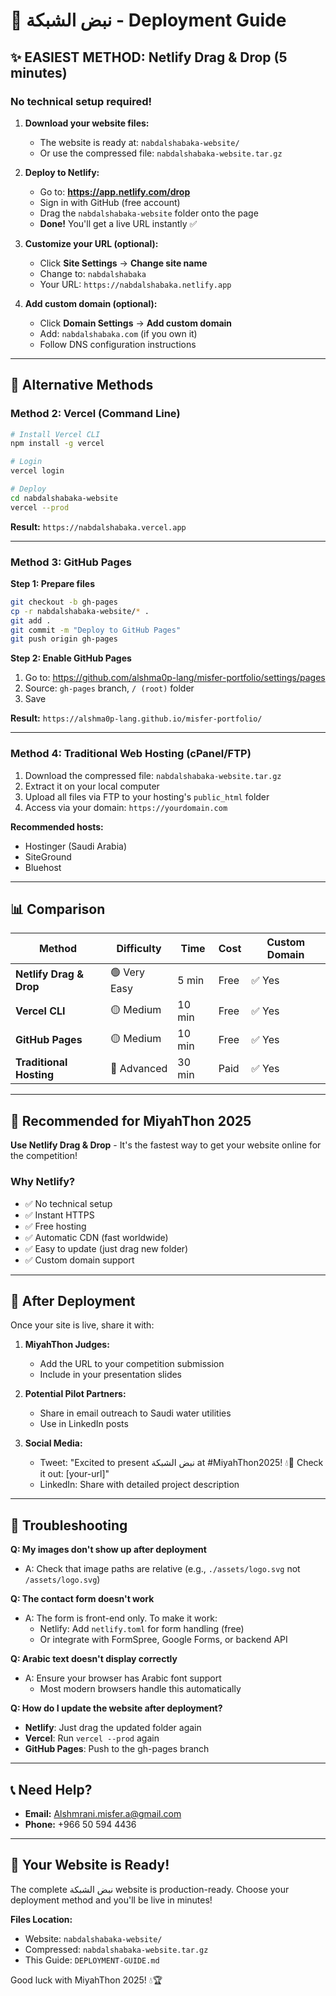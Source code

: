 # 🚀 نبض الشبكة - Deployment Guide

## ✨ EASIEST METHOD: Netlify Drag & Drop (5 minutes)

### **No technical setup required!**

1. **Download your website files:**
   - The website is ready at: `nabdalshabaka-website/`
   - Or use the compressed file: `nabdalshabaka-website.tar.gz`

2. **Deploy to Netlify:**
   - Go to: **https://app.netlify.com/drop**
   - Sign in with GitHub (free account)
   - Drag the `nabdalshabaka-website` folder onto the page
   - **Done!** You'll get a live URL instantly ✅

3. **Customize your URL (optional):**
   - Click **Site Settings** → **Change site name**
   - Change to: `nabdalshabaka`
   - Your URL: `https://nabdalshabaka.netlify.app`

4. **Add custom domain (optional):**
   - Click **Domain Settings** → **Add custom domain**
   - Add: `nabdalshabaka.com` (if you own it)
   - Follow DNS configuration instructions

---

## 🔧 Alternative Methods

### **Method 2: Vercel (Command Line)**

```bash
# Install Vercel CLI
npm install -g vercel

# Login
vercel login

# Deploy
cd nabdalshabaka-website
vercel --prod
```

**Result:** `https://nabdalshabaka.vercel.app`

---

### **Method 3: GitHub Pages**

**Step 1: Prepare files**
```bash
git checkout -b gh-pages
cp -r nabdalshabaka-website/* .
git add .
git commit -m "Deploy to GitHub Pages"
git push origin gh-pages
```

**Step 2: Enable GitHub Pages**
1. Go to: https://github.com/alshma0p-lang/misfer-portfolio/settings/pages
2. Source: `gh-pages` branch, `/ (root)` folder
3. Save

**Result:** `https://alshma0p-lang.github.io/misfer-portfolio/`

---

### **Method 4: Traditional Web Hosting (cPanel/FTP)**

1. Download the compressed file: `nabdalshabaka-website.tar.gz`
2. Extract it on your local computer
3. Upload all files via FTP to your hosting's `public_html` folder
4. Access via your domain: `https://yourdomain.com`

**Recommended hosts:**
- Hostinger (Saudi Arabia)
- SiteGround
- Bluehost

---

## 📊 Comparison

| Method | Difficulty | Time | Cost | Custom Domain |
|--------|-----------|------|------|---------------|
| **Netlify Drag & Drop** | 🟢 Very Easy | 5 min | Free | ✅ Yes |
| **Vercel CLI** | 🟡 Medium | 10 min | Free | ✅ Yes |
| **GitHub Pages** | 🟡 Medium | 10 min | Free | ✅ Yes |
| **Traditional Hosting** | 🔴 Advanced | 30 min | Paid | ✅ Yes |

---

## 🎯 Recommended for MiyahThon 2025

**Use Netlify Drag & Drop** - It's the fastest way to get your website online for the competition!

### **Why Netlify?**
- ✅ No technical setup
- ✅ Instant HTTPS
- ✅ Free hosting
- ✅ Automatic CDN (fast worldwide)
- ✅ Easy to update (just drag new folder)
- ✅ Custom domain support

---

## 🔗 After Deployment

Once your site is live, share it with:

1. **MiyahThon Judges:**
   - Add the URL to your competition submission
   - Include in your presentation slides

2. **Potential Pilot Partners:**
   - Share in email outreach to Saudi water utilities
   - Use in LinkedIn posts

3. **Social Media:**
   - Tweet: "Excited to present نبض الشبكة at #MiyahThon2025! 💧🤖 Check it out: [your-url]"
   - LinkedIn: Share with detailed project description

---

## 🐛 Troubleshooting

**Q: My images don't show up after deployment**
- A: Check that image paths are relative (e.g., `./assets/logo.svg` not `/assets/logo.svg`)

**Q: The contact form doesn't work**
- A: The form is front-end only. To make it work:
  - Netlify: Add `netlify.toml` for form handling (free)
  - Or integrate with FormSpree, Google Forms, or backend API

**Q: Arabic text doesn't display correctly**
- A: Ensure your browser has Arabic font support
  - Most modern browsers handle this automatically

**Q: How do I update the website after deployment?**
- **Netlify**: Just drag the updated folder again
- **Vercel**: Run `vercel --prod` again
- **GitHub Pages**: Push to the gh-pages branch

---

## 📞 Need Help?

- **Email:** Alshmrani.misfer.a@gmail.com
- **Phone:** +966 50 594 4436

---

## 🎉 Your Website is Ready!

The complete نبض الشبكة website is production-ready. Choose your deployment method and you'll be live in minutes!

**Files Location:**
- Website: `nabdalshabaka-website/`
- Compressed: `nabdalshabaka-website.tar.gz`
- This Guide: `DEPLOYMENT-GUIDE.md`

Good luck with MiyahThon 2025! 💧🏆
